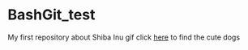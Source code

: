 # BashGit_test
My first repository about Shiba Inu gif
click [here](https://www.google.com/search?q=Shiba+Inu+gif&tbm=isch&ved=2ahUKEwjT2cy90LjwAhXLnZ4KHc_hDUUQ2-cCegQIABAA&oq=Shiba+Inu+gif&gs_lcp=CgNpbWcQAzICCAAyBAgAEB4yBAgAEB4yBAgAEB4yBAgAEB4yBAgAEB4yBAgAEB4yBAgAEB4yBAgAEB4yBAgAEB5Q8CpYqDhg3zloAHAAeACAAYkBiAGVA5IBAzIuMpgBAKABAaoBC2d3cy13aXotaW1nwAEB&sclient=img&ei=ccCVYJPdG8u7-gTPw7eoBA&bih=802&biw=1527&rlz=1C5CHFA_enUS782US782&safe=active) to find the cute dogs
